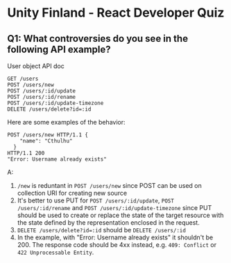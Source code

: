 # Unity Finland - React Developer Quiz

## Q1: What controversies do you see in the following API example?

User object API doc

```
GET /users
POST /users/new
POST /users/:id/update
POST /users/:id/rename
POST /users/:id/update-timezone 
DELETE /users/delete?id=:id
```

Here are some examples of the behavior:

```
POST /users/new HTTP/1.1 {
    "name": "Cthulhu"
  }
HTTP/1.1 200
"Error: Username already exists"
```

A: 
1. `/new` is reduntant in `POST /users/new` since POST can be used on collection URI for creating new source
2. It's better to use PUT for `POST /users/:id/update`, `POST /users/:id/rename` and `POST /users/:id/update-timezone` since PUT should be used to create or replace the state of the target resource with the state defined by the representation enclosed in the request.
3. `DELETE /users/delete?id=:id` should be `DELETE /users/:id`
4. In the example, with "Error: Username already exists" it shouldn't be 200. The response code should be 4xx instead, e.g. `409: Conflict` or `422 Unprocessable Entity`.
